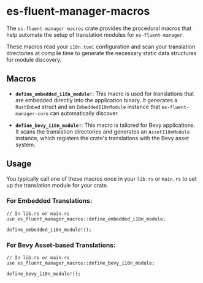 # es-fluent-manager-macros

The `es-fluent-manager-macros` crate provides the procedural macros that help automate the setup of translation modules for `es-fluent-manager`.

These macros read your `i18n.toml` configuration and scan your translation directories at compile time to generate the necessary static data structures for module discovery.

## Macros

-   **`define_embedded_i18n_module!`**: This macro is used for translations that are embedded directly into the application binary. It generates a `RustEmbed` struct and an `EmbeddedI18nModule` instance that `es-fluent-manager-core` can automatically discover.

-   **`define_bevy_i18n_module!`**: This macro is tailored for Bevy applications. It scans the translation directories and generates an `AssetI18nModule` instance, which registers the crate's translations with the Bevy asset system.

## Usage

You typically call one of these macros once in your `lib.rs` or `main.rs` to set up the translation module for your crate.

### For Embedded Translations:

```rust,no_run
// In lib.rs or main.rs
use es_fluent_manager_macros::define_embedded_i18n_module;

define_embedded_i18n_module!();
```

### For Bevy Asset-based Translations:

```rust,no_run
// In lib.rs or main.rs
use es_fluent_manager_macros::define_bevy_i18n_module;

define_bevy_i18n_module!();
```
